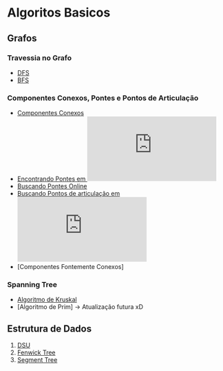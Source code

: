 # Algoritos Basicos

## Grafos

### Travessia no Grafo

- [DFS](./Algoritmos_Basicos/Grafos/Percorrer%20Grafos/DFS.cpp)
- [BFS](./Algoritmos_Basicos/Grafos/Percorrer%20Grafos/BFS.cpp)

### Componentes Conexos, Pontes e Pontos de Articulação

- [Componentes Conexos](./Algoritmos_Basicos/Grafos/Connected%20components,%20bridges,%20articulations%20points/Finding%20Connected%20Components.cpp)
- [Encontrando Pontes em ![O(N + M)](https://latex.codecogs.com/svg.latex?O(N%20+%20M))](./encontrando.md)
- [Buscando Pontes Online]()
- [Buscando Pontos de articulação em ![O(N + M)](https://latex.codecogs.com/svg.latex?O(N%20+%20M))](./buscando.md)
- [Componentes Fontemente Conexos] 

### Spanning Tree

- [Algoritmo de Kruskal](./Algoritmos_Basicos/Grafos/Kruskal.cpp)
- [Algoritmo de Prim] -> Atualização futura xD

## Estrutura de Dados

1. [DSU](./DSU.md)
2. [Fenwick Tree](./FenwickTree.md)
3. [Segment Tree](./SegmentTree.md)